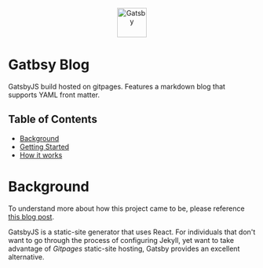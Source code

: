 <p align="center">
  <a href="https://next.gatsbyjs.org">
    <img alt="Gatsby" src="https://www.gatsbyjs.org/monogram.svg" width="60" />
  </a>
</p>

# Gatbsy Blog

GatsbyJS build hosted on gitpages. Features a markdown blog that supports YAML front matter.


## Table of Contents
- [Background](#background)
- [Getting Started](#getStarted)
- [How it works](#how)

# Background
To understand more about how this project came to be, please reference [this blog post](https://dacrands.github.io/8-5-18).

GatsbyJS is a static-site generator that uses React. For individuals that don't want to go through the process of configuring Jekyll, yet want to take advantage of *Gitpages* static-site hosting, Gatsby provides an excellent alternative.
